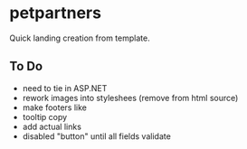 petpartners
===========

Quick landing creation from template.

To Do
---

* need to tie in ASP.NET
* rework images into styleshees (remove from html source)
* make footers like
* tooltip copy
* add actual links
* disabled "button" until all fields validate
